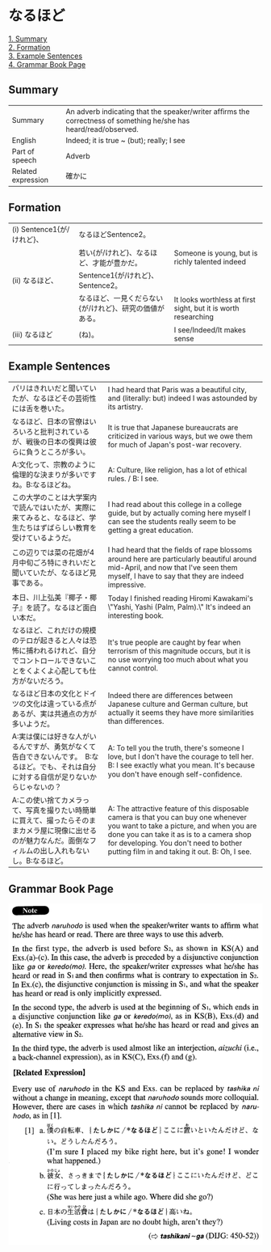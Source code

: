 # なるほど

[1. Summary](#summary)<br>
[2. Formation](#formation)<br>
[3. Example Sentences](#example-sentences)<br>
[4. Grammar Book Page](#grammar-book-page)<br>


## Summary

<table><tr>   <td>Summary</td>   <td>An adverb indicating that the speaker/writer afﬁrms the correctness of something he/she has heard/read/observed.</td></tr><tr>   <td>English</td>   <td>Indeed; it is true ~ (but); really; I see</td></tr><tr>   <td>Part of speech</td>   <td>Adverb</td></tr><tr>   <td>Related expression</td>   <td>確かに</td></tr></table>

## Formation

<table class="table"><tbody><tr class="tr head"><td class="td"><span class="numbers">(i)</span> <span class="bold">Sentence1{が/けれど}、</span></td><td class="td"><span class="concept">なるほど</span><span>Sentence2。</span></td><td class="td"></td></tr><tr class="tr"><td class="td"></td><td class="td"><span>若い{が/けれど}、</span><span class="concept">なるほど</span><span>、才能が豊かだ。</span></td><td class="td"><span>Someone is young, but is richly talented indeed</span></td></tr><tr class="tr head"><td class="td"><span class="numbers">(ii)</span> <span class="concept">なるほど</span><span class="bold">、</span></td><td class="td"><span class="concept"></span><span>Sentence1{が/けれど}、Sentence2。</span></td><td class="td"></td></tr><tr class="tr"><td class="td"></td><td class="td"><span class="concept">なるほど</span><span>、一見くだらない{が/けれど}、研究の価値がある。</span></td><td class="td"><span>It looks worthless at first sight, but it is worth researching</span></td></tr><tr class="tr head"><td class="td"><span class="numbers">(iii)</span> <span class="concept">なるほど</span></td><td class="td"><span class="concept"></span><span>(ね)。</span></td><td class="td"><span>I see/Indeed/It makes sense</span></td></tr></tbody></table>

## Example Sentences

<table><tr>   <td>パリはきれいだと聞いていたが、なるほどその芸術性には舌を巻いた。</td>   <td>I had heard that Paris was a beautiful city, and (literally: but) indeed I was astounded by its artistry.</td></tr><tr>   <td>なるほど、日本の官僚はいろいろと批判されているが、戦後の日本の復興は彼らに負うところが多い。</td>   <td>It is true that Japanese bureaucrats are criticized in various ways, but we owe them for much of Japan's post-war recovery.</td></tr><tr>   <td>A:文化って、宗教のように倫理的な決まりが多いですね。B:なるほどね。</td>   <td>A: Culture, like religion, has a lot of ethical rules. / B: I see.</td></tr><tr>   <td>この大学のことは大学案内で読んではいたが、実際に来てみると、なるほど、学生たちはずばらしい教育を受けているようだ。</td>   <td>I had read about this college in a college guide, but by actually coming here myself I can see the students really seem to be getting a great education.</td></tr><tr>   <td>この辺りでは菜の花畑が4月中旬ごろ特にきれいだと聞いていたが、なるほど見事である。</td>   <td>I had heard that the ﬁelds of rape blossoms around here are particularly beautiful around mid-April, and now that I've seen them myself, I have to say that they are indeed impressive.</td></tr><tr>   <td>本日、川上弘美『椰子・椰子』を読了。なるほど面白い本だ。</td>   <td>Today I finished reading Hiromi Kawakami's \"Yashi, Yashi (Palm, Palm).\" It's indeed an interesting book.</td></tr><tr>   <td>なるほど、これだけの規模のテロが起きると人々は恐怖に捕われるけれど、自分でコントロールできないことをくよくよ心配しても仕方がないだろう。</td>   <td>It's true people are caught by fear when terrorism of this magnitude occurs, but it is no use worrying too much about what you cannot control.</td></tr><tr>   <td>なるほど日本の文化とドイツの文化は違っている点があるが、実は共通点の方が多いようだ。</td>   <td>Indeed there are differences between Japanese culture and German culture, but actually it seems they have more similarities than differences.</td></tr><tr>   <td>A:実は僕には好きな人がいるんですが、勇気がなくて告白できないんです。　B:なるほど。でも、それは自分に対する自信が足りないからじゃないの？</td>   <td>A: To tell you the truth, there's someone I love, but I don't have the courage to tell her. B: I see exactly what you mean. It's because you don't have enough self-conﬁdence.</td></tr><tr>   <td>A:この使い捨てカメラって、写真を撮りたい時簡単に買えて、撮ったらそのままカメラ屋に現像に出せるのが魅力なんだ。面倒なフィルムの出し入れもないし。B:なるほど。</td>   <td>A: The attractive feature of this disposable camera is that you can buy one whenever you want to take a picture, and when you are done you can take it as is to a camera shop for developing. You don't need to bother putting film in and taking it out. B: Oh, I see.</td></tr></table>

## Grammar Book Page

![](../img/Advancedなるほど.png)


